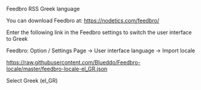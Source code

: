 Feedbro RSS Greek language

You can download Feedbro at: https://nodetics.com/feedbro/

Enter the following link in the Feedbro settings to switch the user interface to Greek

Feedbro: Option / Settings Page -> User interface language -> Import locale

https://raw.githubusercontent.com/Blueddo/Feedbro-locale/master/feedbro-locale-el_GR.json

Select Greek (el_GR)
